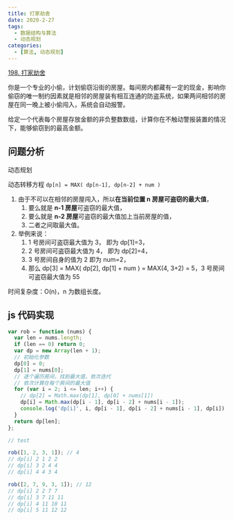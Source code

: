 ```yaml
---
title: 打家劫舍
date: 2020-2-27
tags:
  - 数据结构与算法
  - 动态规划
categories:
  - [算法, 动态规划]
---
```


[198. 打家劫舍](https://leetcode-cn.com/problems/house-robber/)

你是一个专业的小偷，计划偷窃沿街的房屋。每间房内都藏有一定的现金，影响你偷窃的唯一制约因素就是相邻的房屋装有相互连通的防盗系统，如果两间相邻的房屋在同一晚上被小偷闯入，系统会自动报警。

给定一个代表每个房屋存放金额的非负整数数组，计算你在不触动警报装置的情况下，能够偷窃到的最高金额。

## 问题分析

动态规划

动态转移方程 `dp[n] = MAX( dp[n-1], dp[n-2] + num )`

1. 由于不可以在相邻的房屋闯入，所以**在当前位置 n 房屋可盗窃的最大值**，
   1. 要么就是 **n-1 房屋**可盗窃的最大值，
   2. 要么就是 **n-2 房屋**可盗窃的最大值加上当前房屋的值，
   3. 二者之间取最大值。
2. 举例来说：
   1. 1 号房间可盗窃最大值为 3， 即为 dp[1]=3，
   2. 2 号房间可盗窃最大值为 4， 即为 dp[2]=4，
   3. 3 号房间自身的值为 2 即为 num=2，
   4. 那么 dp[3] = MAX( dp[2], dp[1] + num ) = MAX(4, 3+2) = 5，3 号房间可盗窃最大值为 55

时间复杂度：O(n)，n 为数组长度。

## js 代码实现

```js
var rob = function (nums) {
  var len = nums.length;
  if (len == 0) return 0;
  var dp = new Array(len + 1);
  // 初始化参数
  dp[0] = 0;
  dp[1] = nums[0];
  // 逐个遍历房间，找到最大值，依次迭代
  // 依次计算在每个房间的最大值
  for (var i = 2; i <= len; i++) {
    // dp[2] = Math.max(dp[1], dp[0] + nums[1])
    dp[i] = Math.max(dp[i - 1], dp[i - 2] + nums[i - 1]);
    console.log('dp[i]', i, dp[i - 1], dp[i - 2] + nums[i - 1], dp[i]);
  }
  return dp[len];
};

// test

rob([1, 2, 3, 1]); // 4
// dp[i] 2 1 2 2
// dp[i] 3 2 4 4
// dp[i] 4 4 3 4

rob([2, 7, 9, 3, 1]); // 12
// dp[i] 2 2 7 7
// dp[i] 3 7 11 11
// dp[i] 4 11 10 11
// dp[i] 5 11 12 12
```
